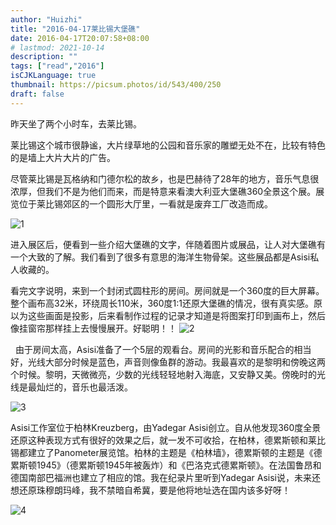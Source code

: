 ```yaml
---
author: "Huizhi"
title: "2016-04-17莱比锡大堡礁"
date: 2016-04-17T20:07:58+08:00
# lastmod: 2021-10-14
description: ""
tags: ["read","2016"]
isCJKLanguage: true
thumbnail: https://picsum.photos/id/543/400/250
draft: false
---
```

昨天坐了两个小时车，去莱比锡。

莱比锡这个城市很静谧，大片绿草地的公园和音乐家的雕塑无处不在，比较有特色的是墙上大片大片的广告。


尽管莱比锡是瓦格纳和门德尔松的故乡，也是巴赫待了28年的地方，音乐气息很浓厚，但我们不是为他们而来，而是特意来看澳大利亚大堡礁360全景这个展。展览位于莱比锡郊区的一个圆形大厅里，一看就是废弃工厂改造而成。

![1](/img/20160417/1.png)

进入展区后，便看到一些介绍大堡礁的文字，伴随着图片或展品，让人对大堡礁有一个大致的了解。我们看到了很多有意思的海洋生物骨架。这些展品都是Asisi私人收藏的。



看完文字说明，来到一个封闭式圆柱形的房间。房间就是一个360度的巨大屏幕。整个画布高32米，环绕周长110米，360度1:1还原大堡礁的情况，很有真实感。原以为这些画面是投影，后来看制作过程的记录才知道是将图案打印到画布上，然后像挂窗帘那样挂上去慢慢展开。好聪明！！
![2](/img/20160417/2.png)

  由于房间太高，Asisi准备了一个5层的观看台。房间的光影和音乐配合的相当好，光线大部分时候是蓝色，声音则像鱼群的游动。我最喜欢的是黎明和傍晚这两个时候。黎明，天微微亮，少数的光线轻轻地射入海底，又安静又美。傍晚时的光线是最灿烂的，音乐也最活泼。

![3](/img/20160417/3.png)

Asisi工作室位于柏林Kreuzberg，由Yadegar Asisi创立。自从他发现360度全景还原这种表现方式有很好的效果之后，就一发不可收拾，在柏林，德累斯顿和莱比锡都建立了Panometer展览馆。柏林的主题是《柏林墙》，德累斯顿的主题是《德累斯顿1945》（德累斯顿1945年被轰炸）和《巴洛克式德累斯顿》。在法国鲁昂和德国南部巴福洲也建立了相应的馆。我在纪录片里听到Yadegar Asisi说，未来还想还原珠穆朗玛峰，我不禁暗自希冀，要是他将地址选在国内该多好呀！

![4](/img/20160417/4.png)